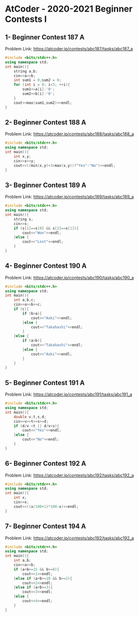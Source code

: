# AtCoder - 2020-2021 Beginner Contests I
## 1- Beginner Contest 187 A
Problem Link:
https://atcoder.jp/contests/abc187/tasks/abc187_a
```cpp
#include <bits/stdc++.h>
using namespace std;
int main(){
    string a,b;
    cin>>a>>b;
    int sum1 = 0,sum2 = 0;
    for (int i = 0; i<3; ++i){
        sum1+=a[i]-'0';
        sum2+=b[i]-'0';
    }
    cout<<max(sum1,sum2)<<endl;
}
```
## 2-	Beginner Contest 188 A
Problem Link:
https://atcoder.jp/contests/abc188/tasks/abc188_a
```cpp
#include <bits/stdc++.h>
using namespace std;
int main(){
    int x,y;
    cin>>x>>y;
    cout<<((min(x,y)+3>max(x,y))?"Yes":"No")<<endl;
}
```
## 3-	Beginner Contest 189 A
Problem Link:
https://atcoder.jp/contests/abc189/tasks/abc189_a
```cpp
#include <bits/stdc++.h>
using namespace std;
int main(){
    string s;
    cin>>s;
    if (s[1]==s[0] && s[2]==s[1]){
        cout<<"Won"<<endl;
    }else {
        cout<<"Lost"<<endl;
    }
}
```
## 4-	Beginner Contest 190 A
Problem Link:
https://atcoder.jp/contests/abc190/tasks/abc190_a
```cpp
#include <bits/stdc++.h>
using namespace std;
int main(){
    int a,b,c;
    cin>>a>>b>>c;
    if (c){
        if (b>a){
            cout<<"Aoki"<<endl;
        }else {
            cout<<"Takahashi"<<endl;
        }
    }else {
        if (a>b){
            cout<<"Takahashi"<<endl;
        }else {
            cout<<"Aoki"<<endl;
        }
    }
}
```
## 5-	Beginner Contest 191 A
Problem Link:
https://atcoder.jp/contests/abc191/tasks/abc191_a
```cpp
#include <bits/stdc++.h>
using namespace std;
int main(){
    double v,t,s,d;
    cin>>v>>t>>s>>d;
    if (d/v <t || d/v>s){
        cout<<"Yes"<<endl;
    }else {
        cout<<"No"<<endl;
    }
}
```
## 6-	Beginner Contest 192 A
Problem Link:
https://atcoder.jp/contests/abc192/tasks/abc192_a
```cpp
#include <bits/stdc++.h>
using namespace std;
int main(){
    int x;
    cin>>x;
    cout<<((x/100+1)*100-x)<<endl;
}
```
## 7- Beginner Contest 194 A
Problem Link:
https://atcoder.jp/contests/abc192/tasks/abc192_a
```cpp
#include <bits/stdc++.h>
using namespace std;
int main(){
    int a,b;
    cin>>a>>b;
    if (a+b>=15 && b>=8){
        cout<<1<<endl;
    }else if (a+b>=10 && b>=3){
        cout<<2<<endl;
    }else if (a+b>=3){
        cout<<3<<endl;
    }else {
        cout<<4<<endl;
    }
}
```
